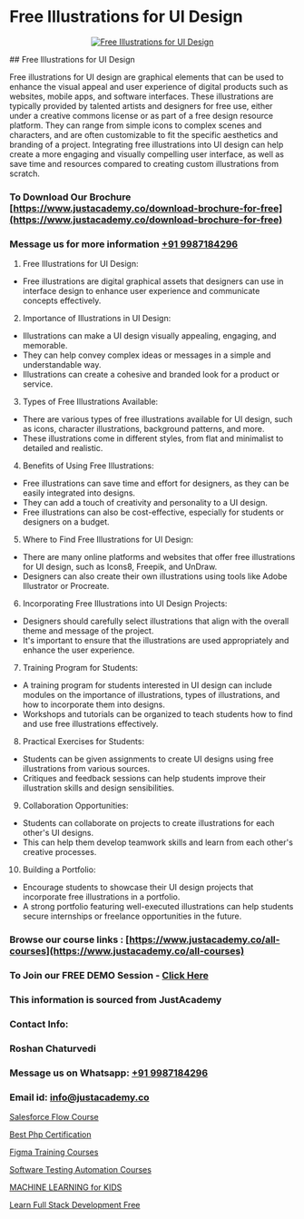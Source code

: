 # Free Illustrations for UI Design

<p align="center">
  <a href="https://justacademy.co/all-courses">
    <img src="https://i.ibb.co/P5KtSQ2/ui-ux.png" alt="Free Illustrations for UI Design">
  </a>
</p>
## Free Illustrations for UI Design

Free illustrations for UI design are graphical elements that can be used to enhance the visual appeal and user experience of digital products such as websites, mobile apps, and software interfaces. These illustrations are typically provided by talented artists and designers for free use, either under a creative commons license or as part of a free design resource platform. They can range from simple icons to complex scenes and characters, and are often customizable to fit the specific aesthetics and branding of a project. Integrating free illustrations into UI design can help create a more engaging and visually compelling user interface, as well as save time and resources compared to creating custom illustrations from scratch.
### To Download Our Brochure [https://www.justacademy.co/download-brochure-for-free](https://www.justacademy.co/download-brochure-for-free)
### Message us for more information [+91 9987184296](https://api.whatsapp.com/send?phone=919987184296)
1) Free Illustrations for UI Design:
- Free illustrations are digital graphical assets that designers can use in interface design to enhance user experience and communicate concepts effectively.

2) Importance of Illustrations in UI Design:
- Illustrations can make a UI design visually appealing, engaging, and memorable.
- They can help convey complex ideas or messages in a simple and understandable way.
- Illustrations can create a cohesive and branded look for a product or service.

3) Types of Free Illustrations Available:
- There are various types of free illustrations available for UI design, such as icons, character illustrations, background patterns, and more.
- These illustrations come in different styles, from flat and minimalist to detailed and realistic.

4) Benefits of Using Free Illustrations:
- Free illustrations can save time and effort for designers, as they can be easily integrated into designs.
- They can add a touch of creativity and personality to a UI design.
- Free illustrations can also be cost-effective, especially for students or designers on a budget.

5) Where to Find Free Illustrations for UI Design:
- There are many online platforms and websites that offer free illustrations for UI design, such as Icons8, Freepik, and UnDraw.
- Designers can also create their own illustrations using tools like Adobe Illustrator or Procreate.

6) Incorporating Free Illustrations into UI Design Projects:
- Designers should carefully select illustrations that align with the overall theme and message of the project.
- It's important to ensure that the illustrations are used appropriately and enhance the user experience.

7) Training Program for Students:
- A training program for students interested in UI design can include modules on the importance of illustrations, types of illustrations, and how to incorporate them into designs.
- Workshops and tutorials can be organized to teach students how to find and use free illustrations effectively.

8) Practical Exercises for Students:
- Students can be given assignments to create UI designs using free illustrations from various sources.
- Critiques and feedback sessions can help students improve their illustration skills and design sensibilities.

9) Collaboration Opportunities:
- Students can collaborate on projects to create illustrations for each other's UI designs.
- This can help them develop teamwork skills and learn from each other's creative processes.

10) Building a Portfolio:
- Encourage students to showcase their UI design projects that incorporate free illustrations in a portfolio.
- A strong portfolio featuring well-executed illustrations can help students secure internships or freelance opportunities in the future.

### Browse our course links : [https://www.justacademy.co/all-courses](https://www.justacademy.co/all-courses) 
### To Join our FREE DEMO Session - [Click Here](https://www.justacademy.co/register-for-course-demo)


### This information is sourced from JustAcademy
### Contact Info:
### Roshan Chaturvedi
### Message us on Whatsapp: [+91 9987184296](https://api.whatsapp.com/send?phone=919987184296)
### Email id: [info@justacademy.co](mailto:info@justacademy.co)
                
[Salesforce Flow Course](https://www.linkedin.com/pulse/salesforce-flow-course-justacademy-portland-hqdhf?trackingId=01OfVixdwKIPUWyK6eFG3w%3D%3D&lipi=urn%3Ali%3Apage%3Ad_flagship3_company_admin%3Bis%2Ftn4MqQ4e8qp62a5t3uQ%3D%3D)

[Best Php Certification](https://www.linkedin.com/pulse/best-php-certification-software-training-mountain-view-sehge?trackingId=ThZMM1zUiTavmdaWsNmA2A%3D%3D&lipi=urn%3Ali%3Apage%3Ad_flagship3_company_admin%3BLLr0XlPoQRKsrZpjwzzNmQ%3D%3D)

[Figma Training Courses](https://medium.com/@AkashSingh2052/figma-training-courses-fd5abed9556b)

[Software Testing Automation Courses](https://medium.com/@akanshapatil/software-testing-automation-courses-53623b96e573)

[MACHINE LEARNING for KIDS](https://justacademyin.github.io/justacademy/machine-learning-for-kids)

[Learn Full Stack Development Free](https://justacademyin.github.io/justacademy/learn-full-stack-development-free)

